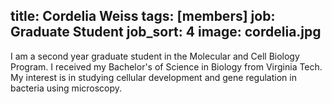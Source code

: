 title: Cordelia Weiss
tags: [members]
job: Graduate Student
job_sort: 4
image: cordelia.jpg
---
I am a second year graduate student in the Molecular and Cell Biology Program. I received my Bachelor's of Science in Biology from Virginia Tech. My interest is in studying cellular development and gene regulation in bacteria using microscopy.